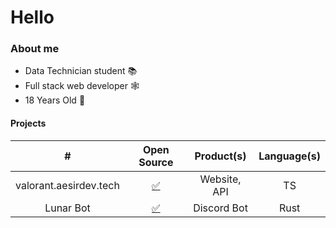 # Hello
### About me
* Data Technician student 📚
* Full stack web developer 🕸️
* 18 Years Old 👦

#### Projects
| # | Open Source | Product(s) | Language(s) |
| :----: | :-: | :----: | :----: |
| valorant.aesirdev.tech | [✅](https://github.com/HollowHuu/valorant.aesirdev.tech) | Website, API | TS
| Lunar Bot | [✅](https://github.com/HollowHuu/lunar-bot) | Discord Bot | Rust
